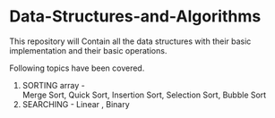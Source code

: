 # Data-Structures-and-Algorithms

This repository will Contain all the data structures with their basic implementation and their basic operations.

Following topics have been covered.

1. SORTING array -        
   Merge Sort, Quick Sort, Insertion Sort, Selection Sort, Bubble Sort
2. SEARCHING - Linear , Binary
